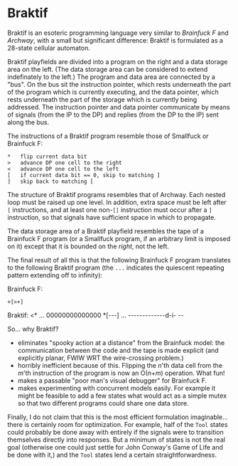 Braktif
=======

Braktif is an esoteric programming language very similar to
_Brainfuck F_ and _Archway_, with a small but significant
difference: Braktif is formulated as a 28-state cellular automaton.

Braktif playfields are divided into a program on the right and
a data storage area on the left.  (The data storage area can be
considered to extend indefinately to the left.)  The program
and data area are connected by a "bus".  On the bus sit the
instruction pointer, which rests underneath the part of the
program which is currently executing, and the data pointer, which
rests underneath the part of the storage which is currently being
addressed.  The instruction pointer and data pointer communicate
by means of signals (from the IP to the DP) and replies (from the
DP to the IP) sent along the bus.

The instructions of a Braktif program resemble those of Smallfuck
or Brainfuck F:

    *   flip current data bit
    >   advance DP one cell to the right
    <   advance DP one cell to the left
    [   if current data bit == 0, skip to matching ]
    ]   skip back to matching [

The structure of Braktif programs resembles that of Archway.  Each
nested loop must be raised up one level.  In addition, extra space
must be left after `[` instructions, and at least one non-`[]`
instruction must occur after a `]` instruction, so that signals have
sufficient space in which to propagate.

The data storage area of a Braktif playfield resembles the tape of
a Brainfuck F program (or a Smallfuck program, if an arbitrary limit
is imposed on it) except that it is bounded on the *right*, not the
left.

The final result of all this is that the following Brainfuck F
program translates to the following Braktif program (the `...`
indicates the quiescent repeating pattern extending off to infinity):

Brainfuck F:

    +[>+]

Braktif:
                          <*
    ... 00000000000000 *[---]
    ... -------------d-i-   --

So... why Braktif?

- eliminates "spooky action at a distance" from the Brainfuck model:
  the communication between the code and the tape is made explicit
  (and explicitly planar, FWIW WRT the wire-crossing problem.)
- horribly inefficient because of this.  Flipping the _n_'th data cell
  from the _m_'th instruction of the program is now an O(_n_+_m_)
  operation.  What fun!
- makes a passable "poor man's visual debugger" for Brainfuck F.
- makes experimenting with concurrent models easily.  For example it
  might be feasible to add a few states what would act as a simple
  mutex so that two different programs could share one data store.

Finally, I do not claim that this is the most efficient formulation
imaginable... there is certainly room for optimization.  For
example, half of the `Tool` states could probably be done away with
entirely if the signals were to transition themselves directly into
responses.  But a minimum of states is not the real goal (otherwise
one could just settle for John Conway's Game of Life and be done
with it,) and the `Tool` states lend a certain straightforwardness.
